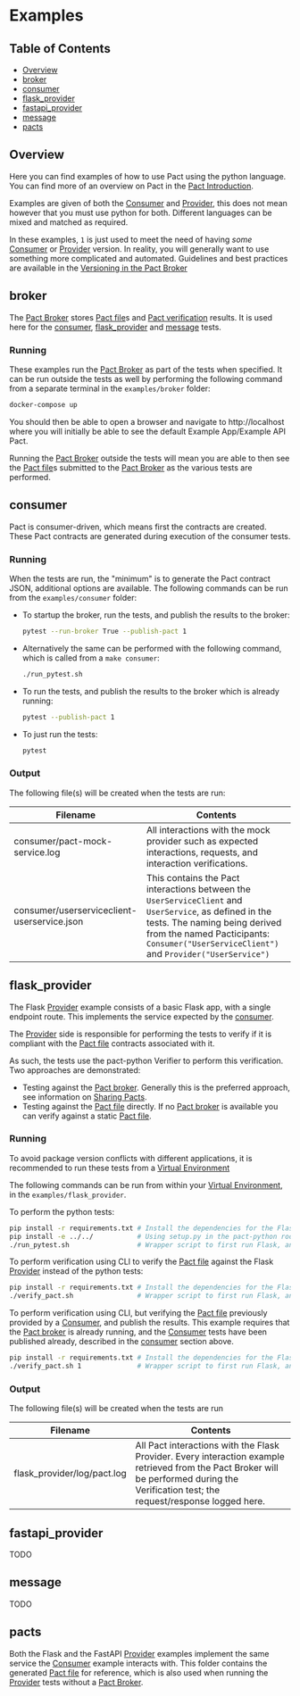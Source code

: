 # Examples

## Table of Contents

  * [Overview](#overview)
  * [broker](#broker)
  * [consumer](#consumer)
  * [flask_provider](#flask_provider)
  * [fastapi_provider](#fastapi_provider)
  * [message](#message)
  * [pacts](#pacts)

## Overview

Here you can find examples of how to use Pact using the python language. You can find more of an overview on Pact in the
[Pact Introduction].

Examples are given of both the [Consumer] and [Provider], this does not mean however that you must use python for both.
Different languages can be mixed and matched as required.

In these examples, `1` is just used to meet the need of having *some* [Consumer] or [Provider] version. In reality, you
will generally want to use something more complicated and automated. Guidelines and best practices are available in the
[Versioning in the Pact Broker]

## broker

The [Pact Broker] stores [Pact file]s and [Pact verification] results. It is used here for the [consumer](#consumer),
[flask_provider](#flask-provider) and [message](#message) tests.

### Running

These examples run the [Pact Broker] as part of the tests when specified. It can be run outside the tests as well by
performing the following command from a separate terminal in the `examples/broker` folder:
```bash
docker-compose up
```

You should then be able to open a browser and navigate to http://localhost where you will initially be able to see the
default Example App/Example API Pact.

Running the [Pact Broker] outside the tests will mean you are able to then see the [Pact file]s submitted to the
[Pact Broker] as the various tests are performed.

## consumer

Pact is consumer-driven, which means first the contracts are created. These Pact contracts are generated during
execution of the consumer tests.

### Running

When the tests are run, the "minimum" is to generate the Pact contract JSON, additional options are available. The
following commands can be run from the `examples/consumer` folder:

- To startup the broker, run the tests, and publish the results to the broker:
    ```bash
    pytest --run-broker True --publish-pact 1 
    ```
- Alternatively the same can be performed with the following command, which is called from a `make consumer`:
    ```bash
    ./run_pytest.sh
    ```
- To run the tests, and publish the results to the broker which is already running:
    ```bash
    pytest --publish-pact 1
    ```
- To just run the tests:
    ```bash
    pytest
    ```


### Output

The following file(s) will be created when the tests are run:

| Filename                                    | Contents  |
|---------------------------------------------| ----------|
| consumer/pact-mock-service.log              | All interactions with the mock provider such as expected interactions, requests, and interaction verifications. |
| consumer/userserviceclient-userservice.json | This contains the Pact interactions between the `UserServiceClient` and `UserService`, as defined in the tests. The naming being derived from the named Pacticipants: `Consumer("UserServiceClient")` and `Provider("UserService")` |

## flask_provider

The Flask [Provider] example consists of a basic Flask app, with a single endpoint route.
This implements the service expected by the [consumer](#consumer).

The [Provider] side is responsible for performing the tests to verify if it is compliant with the [Pact file] contracts
associated with it.

As such, the tests use the pact-python Verifier to perform this verification. Two approaches are demonstrated:
- Testing against the [Pact broker]. Generally this is the preferred approach, see information on [Sharing Pacts].
- Testing against the [Pact file] directly. If no [Pact broker] is available you can verify against a static [Pact file].

### Running

To avoid package version conflicts with different applications, it is recommended to run these tests from a
[Virtual Environment]

The following commands can be run from within your [Virtual Environment], in the `examples/flask_provider`.

To perform the python tests:
```bash
pip install -r requirements.txt # Install the dependencies for the Flask example
pip install -e ../../           # Using setup.py in the pact-python root, install any pact dependencies and pact-python
./run_pytest.sh                 # Wrapper script to first run Flask, and then run the tests
```

To perform verification using CLI to verify the [Pact file] against the Flask [Provider] instead of the python tests:
```bash
pip install -r requirements.txt # Install the dependencies for the Flask example
./verify_pact.sh                # Wrapper script to first run Flask, and then use `pact-verifier` to verify locally
```

To perform verification using CLI, but verifying the [Pact file] previously provided by a [Consumer], and publish the
results. This example requires that the [Pact broker] is already running, and the [Consumer] tests have been published
already, described in the [consumer](#consumer) section above.
```bash
pip install -r requirements.txt # Install the dependencies for the Flask example
./verify_pact.sh 1              # Wrapper script to first run Flask, and then use `pact-verifier` to verify and publish
```


### Output

The following file(s) will be created when the tests are run

| Filename                    | Contents  |
|-----------------------------| ----------|
| flask_provider/log/pact.log | All Pact interactions with the Flask Provider. Every interaction example retrieved from the Pact Broker will be performed during the Verification test; the request/response logged here. | 


## fastapi_provider

TODO

## message

TODO

## pacts

Both the Flask and the FastAPI [Provider] examples implement the same service the [Consumer] example interacts with.
This folder contains the generated [Pact file] for reference, which is also used when running the [Provider] tests
without a [Pact Broker].

[Pact Broker]: https://docs.pact.io/pact_broker
[Pact Introduction]: https://docs.pact.io/
[Consumer]: https://docs.pact.io/getting_started/terminology#service-consumer
[Provider]: https://docs.pact.io/getting_started/terminology#service-provider
[Versioning in the Pact Broker]: https://docs.pact.io/getting_started/versioning_in_the_pact_broker/
[Pact file]: https://docs.pact.io/getting_started/terminology#pact-file
[Pact verification]: https://docs.pact.io/getting_started/terminology#pact-verification]
[Virtual Environment]: https://docs.python.org/3/tutorial/venv.html
[Sharing Pacts]: https://docs.pact.io/getting_started/sharing_pacts/]